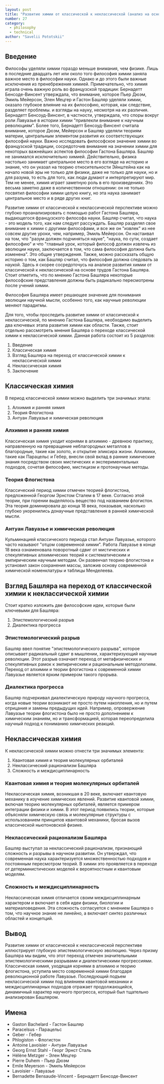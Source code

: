 ```yaml
---
layout: post
title: "Развитие химии от классической к неклассической (анализ на основе трудов Г. Башляра)"
number: 27
category:
  - philosophy
  - technical
author: "Savelii Pototskii"
---
```


## Введение
Философы уделяли химии гораздо меньше внимания, чем физике.
Лишь в последние двадцать лет или около того философия химии заняла важное место в философии науки.
Однако и до этого были важные исключения из пренебрежения химией.
Примечательно, что химия играла очень важную роль во французской традиции: Бернадетт Бенсоде-Винсент утверждала, что внимание, которое Пьер Дюэм, Эмиль Мейерсон, Элен Мецгер и Гастон Башляр уделяли химии, оказало глубокое влияние на их философию, которая, как следствие, разделяет проблемы. и взгляды на науку, несмотря на их различия.
Бернадетт Бенсоуд-Винсент, в частности, утверждала, что споры вокруг роли Лавуазье в истории химии "привлекли внимание к научным революциям".
Более того, Бернадетт Бенсоуд-Винсент считала внимание, которое Дюэм, Мейерсон и Башляр уделяли теориям материи, центральным элементом развития их соответствующих философий науки.
Важно исследовать философское значение химии во французской традиции, сосредоточив внимание на значении химии для некоторых важнейших аспектов философии Гастона Башляра.
Башляр не занимался исключительно химией.
Действительно, физика настолько занимает центральное место в его взгляде на историю и знание, что он указал на теорию относительности Эйнштейна как на начало новой эры не только для физики, даже не только для науки, но и для разума, то есть для того, как люди думают и интерпретируют мир.
Тем не менее, химия играет заметную роль в его произведениях.
Это весьма заметно даже в количественном отношении: он не только посвятил философии химии целую книгу, но эта наука занимает центральное место и в ряде других книг.

Развитие химии от классической к неклассической перспективе можно глубоко проанализировать с помощью работ Гастона Башляра, выдающегося французского философа науки.
Башляр считал, что наука - это модель того, как нам следует рассуждать.
Башляр разделял свое внимание к химии с другими философами, и все же он "извлек" из нее совсем другие уроки, чем, например, Эмиль Мейерсон.
Он настаивал на том, что "разум должен подчиняться науке", "наука, по сути, создает философию" и что "главный урок, который философ должен извлечь из эволюции науки, заключается в том, что сама философия должна быть изменена".
Это общие утверждения.
Также, можно рассказать общую историю о том, как Башляр считал, что философия должна следовать за наукой.
Здесь я скорее сосредоточусь на анализе развития химии от классической к неклассической на основе трудов Гастона Башляра.
Стоит отметить, что по мнению Гастона Башляра некоторые философские представления должны быть радикально пересмотрены после учений химии.

Философия Башляра имеет решающее значение для понимания эволюции научной мысли, особенно того, как научные революции меняют парадигмы.

Для того, чтобы проследить развитие химии от классической к неклассической, по мнению Гастона Башляра, необходимо выделить два ключевых этапа развития химии как области.
Также, стоит отдельно рассмотреть мнения Башляра о переходе классической химии к неклассической химии.
Данная работа состоит из 5 разделов:
1. Введение
2. Классическая химия
3. Взгляд Башляра на переход от классической химии к неклассической химии
4. Неклассическая химия
5. Заключение

## Классическая химия
В период классической химии можно выделить три значимых этапа:
1. Алхимия и ранняя химия
2. Теория Флогистона
3. Антуан Лавуазье и химическая революция

### Алхимия и ранняя химия
Классическая химия уходит корнями в алхимию - древнюю практику, направленную на превращение неблагородных металлов в благородные, такие как золото, и открытие эликсира жизни.
Алхимики, такие как Парацельс и Гебер, внесли свой вклад в ранние химические знания посредством своих мистических и экспериментальных подходов, сочетая философию, мистицизм и протонаучные методы.

### Теория Флогистона
Классический период химии отмечен теорией флогистона, предложенной Георгом Эрнстом Сталем в 17 веке.
Согласно этой теории, при горении выделялось вещество под названием флогистон.
Эта теория доминировала до конца 18 века, показывая, насколько глубоко укоренились донаучные представления в ранней химической мысли.

### Антуан Лавуазье и химическая революция
Кульминацией классического периода стал Антуан Лавуазье, которого часто называют "отцом современной химии".
Работа Лавуазье в конце 18 века ознаменовала поворотный сдвиг от мистических и спекулятивных алхимических теорий к систематическим и эмпирическим научным методам.
Он развенчал теорию флогистона и установил закон сохранения массы, заложив основу современной химической номенклатуры и таблицы Менделеева.

## Взгляд Башляра на переход от классической химии к неклассической химии
Стоит кратко изложить две философские идеи, которые были ключевыми для Башляра:
1. Эпистемологический разрыв
2. Диалектика прогресса

### Эпистемологический разрыв
Башляр ввел понятие "эпистемологического разрыва", которое описывает радикальный сдвиг в мышлении, характеризующий научные революции. Этот разрыв означает переход от метафизических и спекулятивных рамок к эмпирическим и рациональным методологиям. Переход от алхимии и теории флогистона к современной химии Лавуазье является ярким примером такого прорыва.

### Диалектика прогресса
Башляр подчеркивал диалектическую природу научного прогресса, когда новые теории возникают не просто путем накопления, но и путем отрицания и замены предыдущих идей. Например, опровержение Лавуазье теории флогистона было не просто дополнением к химическим знаниям, но и трансформацией, которая переопределила научный подход к пониманию химических реакций.

## Неклассическая химия
К неклассической химии можно отнести три значимых элемента:
1. Квантовая химия и теория молекулярных орбиталей
2. Неклассический рационализм Башляра
3. Сложность и междисциплинарность

### Квантовая химия и теория молекулярных орбиталей
Неклассическая химия, возникшая в 20 веке, включает квантовую механику в изучение химических явлений.
Развитие квантовой химии, включая теорию молекулярных орбиталей, является примером интеграции физики и химии.
В этот период появились теории, которые объясняли химическую связь и молекулярные структуры с использованием принципов квантовой механики, бросая вызов классической ньютоновской физике.

### Неклассический рационализм Башляра
Башляр выступал за неклассический рационализм, признающий сложность и разрывы в научном развитии.
Он утверждал, что современная наука характеризуется множественностью подходов и постоянным пересмотром теорий.
В химии это проявляется в переходе от детерминистических моделей к вероятностным и квантовым моделям.

### Сложность и междисциплинарность
Неклассическая химия отличается своим междисциплинарным характером и включает в себя идеи физики, биологии и материаловедения.
Эта сложность согласуется с мнением Башляра о том, что научное знание не линейно, а включает синтез различных областей и концепций.

## Вывод
Развитие химии от классической к неклассической перспективе иллюстрирует глубокую эпистемологическую эволюцию.
Через призму Башляра мы видим, что этот переход отмечен значительными эпистемологическими разрывами и диалектическими прогрессиями.
Классическая химия, уходящая корнями в алхимию и теорию флогистона, уступила место современной химии благодаря революционной работе Лавуазье.
Последующий подъем неклассической химии под влиянием квантовой механики и междисциплинарных подходов отражает продолжающийся, динамичный характер научного прогресса, который был тщательно анализирован Башляром.

## Имена
* Gaston Bachelard - Гастон Башляр
* Paracelsus - Парацельс
* Geber - Гебер
* Phlogiston - Флогистон
* Antoine Lavoisier - Антуан Лавуазье
* Georg Ernst Stahl - Георг Эрнст Сталь
* Hélène Metzger - Элен Мецгер
* Pierre Duhem - Пьер Дюэм
* Emile Meyerson - Эмиль Мейерсон
* Lavoisier - Лавуазье
* Bernadette Bensaude-Vincent - Бернадетт Бенсоде-Винсент
